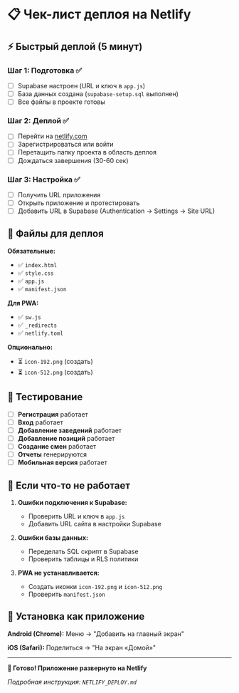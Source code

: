 # 📋 Чек-лист деплоя на Netlify

## ⚡ Быстрый деплой (5 минут)

### Шаг 1: Подготовка ✅
- [ ] Supabase настроен (URL и ключ в `app.js`)
- [ ] База данных создана (`supabase-setup.sql` выполнен)
- [ ] Все файлы в проекте готовы

### Шаг 2: Деплой ✅
- [ ] Перейти на [netlify.com](https://netlify.com)
- [ ] Зарегистрироваться или войти
- [ ] Перетащить папку проекта в область деплоя
- [ ] Дождаться завершения (30-60 сек)

### Шаг 3: Настройка ✅
- [ ] Получить URL приложения
- [ ] Открыть приложение и протестировать
- [ ] Добавить URL в Supabase (Authentication → Settings → Site URL)

## 📁 Файлы для деплоя

**Обязательные:**
- ✅ `index.html`
- ✅ `style.css` 
- ✅ `app.js`
- ✅ `manifest.json`

**Для PWA:**
- ✅ `sw.js`
- ✅ `_redirects`
- ✅ `netlify.toml`

**Опционально:**
- ⏳ `icon-192.png` (создать)
- ⏳ `icon-512.png` (создать)

## 🧪 Тестирование

- [ ] **Регистрация** работает
- [ ] **Вход** работает  
- [ ] **Добавление заведений** работает
- [ ] **Добавление позиций** работает
- [ ] **Создание смен** работает
- [ ] **Отчеты** генерируются
- [ ] **Мобильная версия** работает

## 🚨 Если что-то не работает

1. **Ошибки подключения к Supabase:**
   - Проверить URL и ключ в `app.js`
   - Добавить URL сайта в настройки Supabase

2. **Ошибки базы данных:**
   - Переделать SQL скрипт в Supabase
   - Проверить таблицы и RLS политики

3. **PWA не устанавливается:**
   - Создать иконки `icon-192.png` и `icon-512.png`
   - Проверить `manifest.json`

## 📱 Установка как приложение

**Android (Chrome):**
Меню → "Добавить на главный экран"

**iOS (Safari):**
Поделиться → "На экран «Домой»"

---

**🎉 Готово! Приложение развернуто на Netlify**

*Подробная инструкция: `NETLIFY_DEPLOY.md`* 